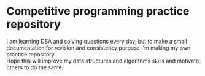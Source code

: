 # Competitive programming practice repository
I am learning DSA and solving questions every day, but to make a small documentation for revision and consistency purpose I'm making my own practice repository. 
<br>
Hope this will improve my data structures and algorithms skills and motivate others to do the same. 
